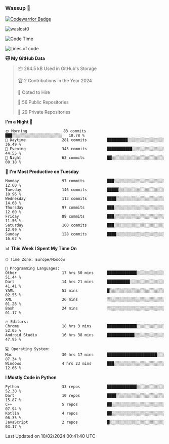 ### Wassup 👋

[![Codewarrior Badge](https://www.codewars.com/users/waslost/badges/small)](https://www.codewars.com/users/waslost)

<p align="left"> <img src="https://komarev.com/ghpvc/?username=waslost0" alt="waslost0" /></p>

<!--START_SECTION:waka-->
![Code Time](http://img.shields.io/badge/Code%20Time-3%2C872%20hrs%2054%20mins-blue)

![Lines of code](https://img.shields.io/badge/From%20Hello%20World%20I%27ve%20Written-1.4%20million%20lines%20of%20code-blue)

**🐱 My GitHub Data** 

> 📦 264.5 kB Used in GitHub's Storage 
 > 
> 🏆 2 Contributions in the Year 2024
 > 
> 💼 Opted to Hire
 > 
> 📜 56 Public Repositories 
 > 
> 🔑 29 Private Repositories 
 > 
**I'm a Night 🦉** 

```text
🌞 Morning                83 commits          ███░░░░░░░░░░░░░░░░░░░░░░   10.78 % 
🌆 Daytime                281 commits         █████████░░░░░░░░░░░░░░░░   36.49 % 
🌃 Evening                343 commits         ███████████░░░░░░░░░░░░░░   44.55 % 
🌙 Night                  63 commits          ██░░░░░░░░░░░░░░░░░░░░░░░   08.18 % 
```
📅 **I'm Most Productive on Tuesday** 

```text
Monday                   97 commits          ███░░░░░░░░░░░░░░░░░░░░░░   12.60 % 
Tuesday                  146 commits         █████░░░░░░░░░░░░░░░░░░░░   18.96 % 
Wednesday                113 commits         ████░░░░░░░░░░░░░░░░░░░░░   14.68 % 
Thursday                 97 commits          ███░░░░░░░░░░░░░░░░░░░░░░   12.60 % 
Friday                   89 commits          ███░░░░░░░░░░░░░░░░░░░░░░   11.56 % 
Saturday                 100 commits         ███░░░░░░░░░░░░░░░░░░░░░░   12.99 % 
Sunday                   128 commits         ████░░░░░░░░░░░░░░░░░░░░░   16.62 % 
```


📊 **This Week I Spent My Time On** 

```text
🕑︎ Time Zone: Europe/Moscow

💬 Programming Languages: 
Other                    17 hrs 50 mins      █████████████░░░░░░░░░░░░   51.44 % 
Dart                     14 hrs 21 mins      ██████████░░░░░░░░░░░░░░░   41.41 % 
YAML                     53 mins             █░░░░░░░░░░░░░░░░░░░░░░░░   02.55 % 
XML                      26 mins             ░░░░░░░░░░░░░░░░░░░░░░░░░   01.28 % 
Bash                     24 mins             ░░░░░░░░░░░░░░░░░░░░░░░░░   01.17 % 

🔥 Editors: 
Chrome                   18 hrs 3 mins       █████████████░░░░░░░░░░░░   52.05 % 
Android Studio           16 hrs 38 mins      ████████████░░░░░░░░░░░░░   47.95 % 

💻 Operating System: 
Mac                      30 hrs 17 mins      ██████████████████████░░░   87.34 % 
Windows                  4 hrs 23 mins       ███░░░░░░░░░░░░░░░░░░░░░░   12.66 % 
```

**I Mostly Code in Python** 

```text
Python                   33 repos            █████████████░░░░░░░░░░░░   52.38 % 
Dart                     10 repos            ████░░░░░░░░░░░░░░░░░░░░░   15.87 % 
C++                      5 repos             ██░░░░░░░░░░░░░░░░░░░░░░░   07.94 % 
Kotlin                   4 repos             ██░░░░░░░░░░░░░░░░░░░░░░░   06.35 % 
JavaScript               2 repos             █░░░░░░░░░░░░░░░░░░░░░░░░   03.17 % 
```




 Last Updated on 10/02/2024 00:41:40 UTC
<!--END_SECTION:waka-->

